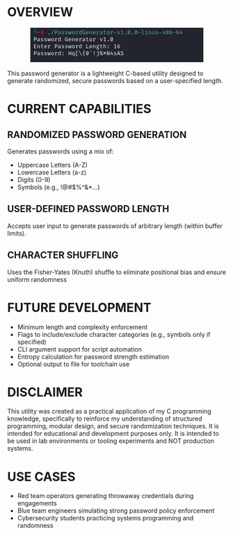 # OVERVIEW

<p align=center>
 <img src="passwordGenerator.png" alt="Centered Image">
</p>

This password generator is a lightweight C-based utility designed to generate randomized, secure passwords based on a user-specified length.

# CURRENT CAPABILITIES
## RANDOMIZED PASSWORD GENERATION
Generates passwords using a mix of:
- Uppercase Letters (A-Z)
- Lowercase Letters (a-z)
- Digits (0-9)
- Symbols (e.g., !@#$%^&*...)

## USER-DEFINED PASSWORD LENGTH
Accepts user input to generate passwords of arbitrary length (within buffer limits).

## CHARACTER SHUFFLING
Uses the Fisher-Yates (Knuth) shuffle to eliminate positional bias and ensure uniform randomness

# FUTURE DEVELOPMENT
- Minimum length and complexity enforcement
- Flags to include/exclude character categories (e.g., symbols only if specified)
- CLI argument support for script automation
- Entropy calculation for password strength estimation
- Optional output to file for toolchain use

# DISCLAIMER
This utility was created as a practical application of my C programming knowledge, specifically to reinforce my understanding of structured programming, modular design, and secure randomization techniques. It is intended for educational and development purposes only. It is intended to be used in lab environments or tooling experiments and NOT production systems.

# USE CASES
- Red team operators generating throwaway credentials during engagements
- Blue team engineers simulating strong password policy enforcement
- Cybersecurity students practicing systems programming and randomness
